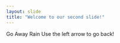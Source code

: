 ```yaml
---
layout: slide
title: "Welcome to our second slide!"
---
```

Go Away Rain
Use the left arrow to go back!
